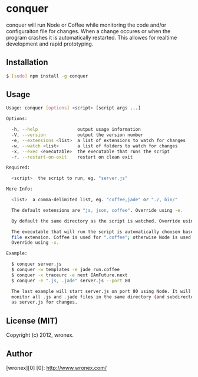 # conquer
conquer will run Node or Coffee while monitoring the code and/or configuraiton
file for changes. When a change occures or when the program crashes it is 
automatically restarted. This allowes for realtime development and rapid 
prototyping.

## Installation
```bash
$ [sudo] npm install -g conquer
```

## Usage
```bash
Usage: conquer [options] <script> [script args ...]

Options:

  -h, --help               output usage information
  -V, --version            output the version number
  -e, --extensions <list>  a list of extensions to watch for changes
  -w, --watch <list>       a list of folders to watch for changes
  -x, --exec <executable>  the executable that runs the script
  -r, --restart-on-exit    restart on clean exit

Required:

  <script>  the script to run, eg. "server.js"

More Info:

  <list>  a comma-delimited list, eg. "coffee,jade" or "./, bin/"

  The default extensions are "js, json, coffee". Override using -e.

  By default the same directory as the script is watched. Override using -w.

  The executable that will run the script is automatically choosen based on
  file extension. Coffee is used for ".coffee"; otherwise Node is used.
  Override using -x.

Example:

  $ conquer server.js
  $ conquer -w templates -e jade run.coffee
  $ conquer -x traceurc -e next IAmFuture.next
  $ conquer -e ".js, .jade" server.js --port 80

  The last example will start server.js on port 80 using Node. It will
  monitor all .js and .jade files in the same directory (and subdirectories)
  as server.js for changes.
```

## License (MIT)
Copyright (c) 2012, wronex.

## Author
[wronex][0]
[0]: http://www.wronex.com/
